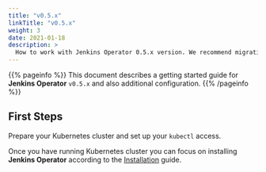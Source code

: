```yaml
---
title: "v0.5.x"
linkTitle: "v0.5.x"
weight: 3
date: 2021-01-18
description: >
  How to work with Jenkins Operator 0.5.x version. We recommend migrating to a newer version.
---
```


{{% pageinfo %}}
This document describes a getting started guide for **Jenkins Operator** `v0.5.x` and also additional configuration.
{{% /pageinfo %}}

## First Steps

Prepare your Kubernetes cluster and set up your `kubectl` access.

Once you have running Kubernetes cluster you can focus on installing **Jenkins Operator** according to the [Installation](/kubernetes-operator/docs/installation/) guide.

